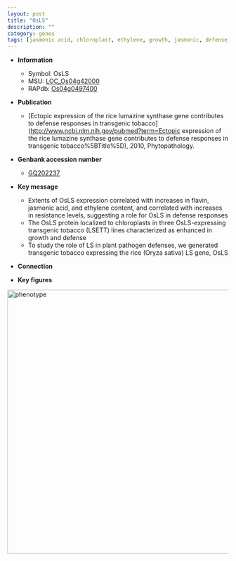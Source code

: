 ```yaml
---
layout: post
title: "OsLS"
description: ""
category: genes
tags: [jasmonic acid, chloroplast, ethylene, growth, jasmonic, defense, defense response]
---
```


* **Information**  
    + Symbol: OsLS  
    + MSU: [LOC_Os04g42000](http://rice.plantbiology.msu.edu/cgi-bin/ORF_infopage.cgi?orf=LOC_Os04g42000)  
    + RAPdb: [Os04g0497400](http://rapdb.dna.affrc.go.jp/viewer/gbrowse_details/irgsp1?name=Os04g0497400)  

* **Publication**  
    + [Ectopic expression of the rice lumazine synthase gene contributes to defense responses in transgenic tobacco](http://www.ncbi.nlm.nih.gov/pubmed?term=Ectopic expression of the rice lumazine synthase gene contributes to defense responses in transgenic tobacco%5BTitle%5D), 2010, Phytopathology.

* **Genbank accession number**  
    + [GQ202237](http://www.ncbi.nlm.nih.gov/nuccore/GQ202237)

* **Key message**  
    + Extents of OsLS expression correlated with increases in flavin, jasmonic acid, and ethylene content, and correlated with increases in resistance levels, suggesting a role for OsLS in defense responses
    + The OsLS protein localized to chloroplasts in three OsLS-expressing transgenic tobacco (LSETT) lines characterized as enhanced in growth and defense
    + To study the role of LS in plant pathogen defenses, we generated transgenic tobacco expressing the rice (Oryza sativa) LS gene, OsLS

* **Connection**  

* **Key figures**  
<img src="https://funricegenes.github.io/images/OsLS.pheno.png" alt="phenotype"  style="width: 600px;"/>



